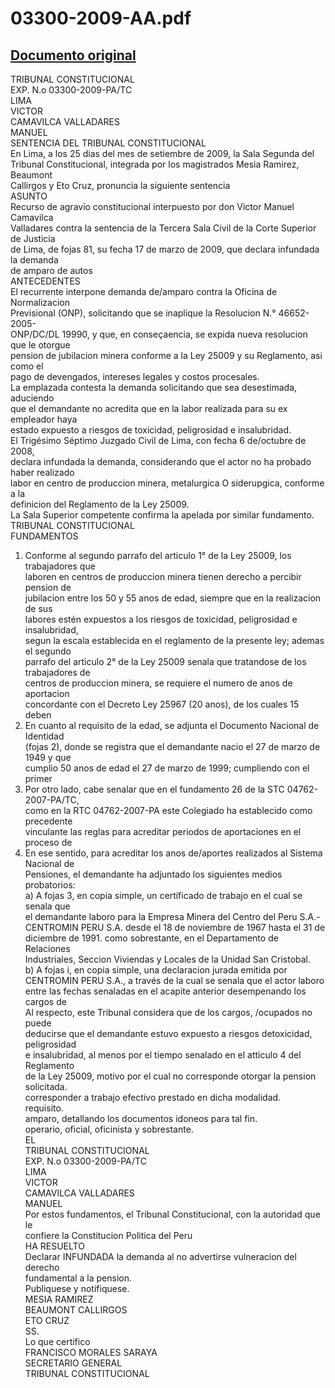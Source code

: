 
03300-2009-AA.pdf
=================
  
[Documento original](https://tc.gob.pe/jurisprudencia/2009/03300-2009-AA.pdf)  
---  
TRIBUNAL CONSTITUCIONAL  
EXP. N.o 03300-2009-PA/TC  
LIMA  
VICTOR  
CAMAVILCA VALLADARES  
MANUEL  
SENTENCIA DEL TRIBUNAL CONSTITUCIONAL  
En Lima, a los 25 dias del mes de setiembre de 2009, la Sala Segunda del  
Tribunal Constitucional, integrada por los magistrados Mesia Ramirez, Beaumont  
Callirgos y Eto Cruz, pronuncia la siguiente sentencia  
ASUNTO  
Recurso de agravio constitucional interpuesto por don Victor Manuel Camavilca  
Valladares contra la sentencia de la Tercera Sala Civil de la Corte Superior de Justicia  
de Lima, de fojas 81, su fecha 17 de marzo de 2009, que declara infundada la demanda  
de amparo de autos  
ANTECEDENTES  
El recurrente interpone demanda de/amparo contra la Oficina de Normalizacion  
Previsional (ONP), solicitando que se inaplique la Resolucion N.° 46652-2005-  
ONP/DC/DL 19990, y que, en conseçaencia, se expida nueva resolucion que le otorgue  
pension de jubilacion minera conforme a la Ley 25009 y su Reglamento, asi como el  
pago de devengados, intereses legales y costos procesales.  
La emplazada contesta la demanda solicitando que sea desestimada, aduciendo  
que el demandante no acredita que en la labor realizada para su ex empleador haya  
estado expuesto a riesgos de toxicidad, peligrosidad e insalubridad.  
El Trigésimo Séptimo Juzgado Civil de Lima, con fecha 6 de/octubre de 2008,  
declara infundada la demanda, considerando que el actor no ha probado haber realizado  
labor en centro de produccion minera, metalurgica O siderupgica, conforme a la  
definicion del Reglamento de la Ley 25009.  
La Sala Superior competente confirma la apelada por similar fundamento.  
TRIBUNAL CONSTITUCIONAL  
FUNDAMENTOS  
1. Conforme al segundo parrafo del articulo 1° de la Ley 25009, los trabajadores que  
laboren en centros de produccion minera tienen derecho a percibir pension de  
jubilacion entre los 50 y 55 anos de edad, siempre que en la realizacion de sus  
labores estén expuestos a los riesgos de toxicidad, peligrosidad e insalubridad,  
segun la escala establecida en el reglamento de la presente ley; ademas el segundo  
parrafo del articulo 2° de la Ley 25009 senala que tratandose de los trabajadores de  
centros de produccion minera, se requiere el numero de anos de aportacion  
concordante con el Decreto Ley 25967 (20 anos), de los cuales 15 deben  
2. En cuanto al requisito de la edad, se adjunta el Documento Nacional de Identidad  
(fojas 2), donde se registra que el demandante nacio el 27 de marzo de 1949 y que  
cumplio 50 anos de edad el 27 de marzo de 1999; cumpliendo con el primer  
3. Por otro lado, cabe senalar que en el fundamento 26 de la STC 04762-2007-PA/TC,  
como en la RTC 04762-2007-PA este Colegiado ha establecido como precedente  
vinculante las reglas para acreditar periodos de aportaciones en el proceso de  
4. En ese sentido, para acreditar los anos de/aportes realizados al Sistema Nacional de  
Pensiones, el demandante ha adjuntado los siguientes medios probatorios:  
a) A fojas 3, en copia simple, un certificado de trabajo en el cual se senala que  
el demandante laboro para la Empresa Minera del Centro del Peru S.A.-  
CENTROMIN PERU S.A. desde el 18 de noviembre de 1967 hasta el 31 de  
diciembre de 1991. como sobrestante, en el Departamento de Relaciones  
Industriales, Seccion Viviendas y Locales de la Unidad San Cristobal.  
b) A fojas i, en copia simple, una declaracion jurada emitida por  
CENTROMIN PERU S.A., a través de la cual se senala que el actor laboro  
entre las fechas senaladas en el acapite anterior desempenando los cargos de  
Al respecto, este Tribunal considera que de los cargos, /ocupados no puede  
deducirse que el demandante estuvo expuesto a riesgos detoxicidad, peligrosidad  
e insalubridad, al menos por el tiempo senalado en el atticulo 4 del Reglamento  
de la Ley 25009, motivo por el cual no corresponde otorgar la pension solicitada.  
corresponder a trabajo efectivo prestado en dicha modalidad.  
requisito.  
amparo, detallando los documentos idoneos para tal fin.  
operario, oficial, oficinista y sobrestante.  
EL  
TRIBUNAL CONSTITUCIONAL  
EXP. N.o 03300-2009-PA/TC  
LIMA  
VICTOR  
CAMAVILCA VALLADARES  
MANUEL  
Por estos fundamentos, el Tribunal Constitucional, con la autoridad que le  
confiere la Constitucion Politica del Peru  
HA RESUELTO  
Declarar INFUNDADA la demanda al no advertirse vulneracion del derecho  
fundamental a la pension.  
Publiquese y notifiquese.  
MESIA RAMIREZ  
BEAUMONT CALLIRGOS  
ETO CRUZ  
SS.  
Lo que certifico  
FRANCISCO MORALES SARAYA  
SECRETARIO GENERAL  
TRIBUNAL CONSTITUCIONAL